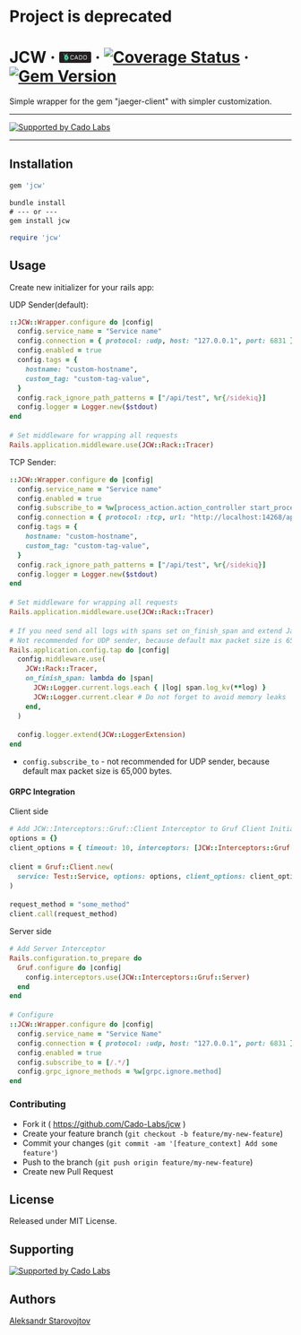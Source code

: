 # Project is deprecated


# JCW &middot; <a target="_blank" href="https://github.com/Cado-Labs"><img src="https://github.com/Cado-Labs/cado-labs-logos/raw/main/cado_labs_badge.svg" alt="Supported by Cado Labs" style="max-width: 100%; height: 20px"></a> &middot; [![Coverage Status](https://coveralls.io/repos/github/Cado-Labs/jcw/badge.svg?branch=gem-without-zeitwerk)](https://coveralls.io/github/Cado-Labs/jcw?branch=gem-without-zeitwerk) &middot; [![Gem Version](https://badge.fury.io/rb/jcw.svg)](https://badge.fury.io/rb/jcw)

Simple wrapper for the gem "jaeger-client" with simpler customization.

---

<p>
  <a href="https://github.com/Cado-Labs">
    <img src="https://github.com/Cado-Labs/cado-labs-resources/blob/main/cado_labs_supporting_rounded.svg" alt="Supported by Cado Labs" />
  </a>
</p>

---

## Installation

```ruby
gem 'jcw'
```

```shell
bundle install
# --- or ---
gem install jcw
```

```ruby
require 'jcw'
```

## Usage

Create new initializer for your rails app:

UDP Sender(default):
```ruby
::JCW::Wrapper.configure do |config|
  config.service_name = "Service name"
  config.connection = { protocol: :udp, host: "127.0.0.1", port: 6831 }
  config.enabled = true
  config.tags = {
    hostname: "custom-hostname",
    custom_tag: "custom-tag-value",
  }
  config.rack_ignore_path_patterns = ["/api/test", %r{/sidekiq}]
  config.logger = Logger.new($stdout)
end

# Set middleware for wrapping all requests
Rails.application.middleware.use(JCW::Rack::Tracer)
```

TCP Sender:
```ruby
::JCW::Wrapper.configure do |config|
  config.service_name = "Service name"
  config.enabled = true
  config.subscribe_to = %w[process_action.action_controller start_processing.action_controller] # set ActiveSupport::Notifications namespaces
  config.connection = { protocol: :tcp, url: "http://localhost:14268/api/traces", headers: { key: "value" } }
  config.tags = {
    hostname: "custom-hostname",
    custom_tag: "custom-tag-value",
  }
  config.rack_ignore_path_patterns = ["/api/test", %r{/sidekiq}]
  config.logger = Logger.new($stdout)
end

# Set middleware for wrapping all requests
Rails.application.middleware.use(JCW::Rack::Tracer)

# If you need send all logs with spans set on_finish_span and extend JaegerLoggerExtension
# Not recommended for UDP sender, because default max packet size is 65,000 bytes.
Rails.application.config.tap do |config|
  config.middleware.use(
    JCW::Rack::Tracer,
    on_finish_span: lambda do |span|
      JCW::Logger.current.logs.each { |log| span.log_kv(**log) }
      JCW::Logger.current.clear # Do not forget to avoid memory leaks
    end,
  )

  config.logger.extend(JCW::LoggerExtension)
end
```
- `config.subscribe_to` - not recommended for UDP sender, because default max packet size is 65,000 bytes.

#### GRPC Integration

Client side

```ruby
# Add JCW::Interceptors::Gruf::Client Interceptor to Gruf Client Initializer
options = {}
client_options = { timeout: 10, interceptors: [JCW::Interceptors::Gruf::Client.new] }

client = Gruf::Client.new(
  service: Test::Service, options: options, client_options: client_options
)

request_method = "some_method"
client.call(request_method)
```

Server side

```ruby
# Add Server Interceptor
Rails.configuration.to_prepare do
  Gruf.configure do |config|
    config.interceptors.use(JCW::Interceptors::Gruf::Server)
  end
end  

# Configure
::JCW::Wrapper.configure do |config|
  config.service_name = "Service Name"
  config.connection = { protocol: :udp, host: "127.0.0.1", port: 6831 }
  config.enabled = true
  config.subscribe_to = [/.*/]
  config.grpc_ignore_methods = %w[grpc.ignore.method]
end
```

### Contributing

 - Fork it ( https://github.com/Cado-Labs/jcw )
 - Create your feature branch (`git checkout -b feature/my-new-feature`)
 - Commit your changes (`git commit -am '[feature_context] Add some feature'`)
 - Push to the branch (`git push origin feature/my-new-feature`)
 - Create new Pull Request

## License

Released under MIT License.

## Supporting

<a href="https://github.com/Cado-Labs">
  <img src="https://github.com/Cado-Labs/cado-labs-resources/blob/main/cado_labs_supporting_rounded.svg" alt="Supported by Cado Labs" />
</a>

## Authors

[Aleksandr Starovojtov](https://github.com/AS-AlStar)
